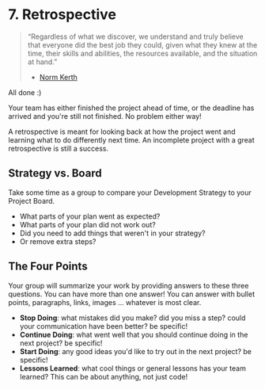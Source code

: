 # 7. Retrospective

> “Regardless of what we discover, we understand and truly believe that everyone did the best job they could, given what they knew at the time, their skills and abilities, the resources available, and the situation at hand.”
>
> - [Norm Kerth](http://www.amazon.com/Project-Retrospectives-Handbook-Reviews-Dorset-ebook/dp/B00DY3KQJU/ref=tmm_kin_swatch_0?_encoding=UTF8&sr=&qid=)

All done :)

Your team has either finished the project ahead of time, or the deadline has arrived and you're still not finished. No problem either way!

A retrospective is meant for looking back at how the project went and learning what to do differently next time. An incomplete project with a great retrospective is still a success.

## Strategy vs. Board

Take some time as a group to compare your Development Strategy to your Project Board.

- What parts of your plan went as expected?
- What parts of your plan did not work out?
- Did you need to add things that weren't in your strategy?
- Or remove extra steps?

## The Four Points

Your group will summarize your work by providing answers to these three questions. You can have more than one answer! You can answer with bullet points, paragraphs, links, images ... whatever is most clear.

- **Stop Doing**: what mistakes did you make? did you miss a step? could your communication have been better? be specific!
- **Continue Doing**: what went well that you should continue doing in the next project? be specific!
- **Start Doing**: any good ideas you'd like to try out in the next project? be specific!
- **Lessons Learned**: what cool things or general lessons has your team learned? This can be about anything, not just code!
